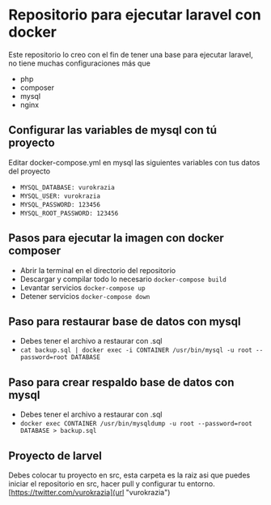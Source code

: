 # Repositorio para ejecutar laravel con docker
Este repositorio lo creo con el fin de tener una base para ejecutar laravel, no tiene muchas configuraciones más que
* php
* composer
* mysql 
* nginx
## Configurar las variables de mysql con tú proyecto
Editar docker-compose.yml en mysql las siguientes variables con tus datos del proyecto
* ``` MYSQL_DATABASE: vurokrazia ```
* ``` MYSQL_USER: vurokrazia ```
* ``` MYSQL_PASSWORD: 123456 ```
* ``` MYSQL_ROOT_PASSWORD: 123456 ```
## Pasos para ejecutar la imagen con docker composer
* Abrir la terminal en el directorio del repositorio
* Descargar y compilar todo lo necesario ``` docker-compose build ```
* Levantar servicios ``` docker-compose up  ```
* Detener servicios ``` docker-compose down  ```
## Paso para restaurar base de datos con mysql
* Debes tener el archivo a restaurar con .sql
* ``` cat backup.sql | docker exec -i CONTAINER /usr/bin/mysql -u root --password=root DATABASE ```
## Paso para crear respaldo base de datos con mysql
* Debes tener el archivo a restaurar con .sql
* ``` docker exec CONTAINER /usr/bin/mysqldump -u root --password=root DATABASE > backup.sql ```
## Proyecto de larvel
Debes colocar tu proyecto en src, esta carpeta es la raiz asi que puedes iniciar el repositorio en src, hacer pull y configurar tu entorno.
[https://twitter.com/vurokrazia](url "vurokrazia")
